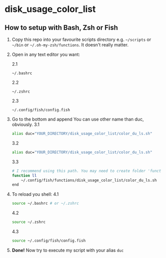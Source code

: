 # disk_usage_color_list

## How to setup with Bash, Zsh or Fish

1. Copy this repo into your favourite scripts directory e.g. ```~/scripts``` or ```~/bin``` or ```~/.oh-my-zsh/functions```. It doesn't really matter.

2. Open in any text editor you want:

    2.1 
    ```
    ~/.bashrc
    ```
    
    2.2 
    ```
    ~/.zshrc
    ```
    
    2.3 
    ```
    ~/.config/fish/config.fish
    ```

3. Go to the bottom and append
    You can use other name than duc, obviously.
    3.1
    ```bash
    alias duc="YOUR_DIRECTORY/disk_usage_color_list/color_du_ls.sh"
    ```

    3.2
    ```bash
    alias duc="YOUR_DIRECTORY/disk_usage_color_list/color_du_ls.sh"
    ```

    3.3
    ```bash
    # I recommend using this path. You may need to create folder 'functions' first.
    function ll
        ~/.config/fish/functions/disk_usage_color_list/color_du_ls.sh
    end
    ```
4. To reload you shell:
    4.1
    ```bash
    source ~/.bashrc # or ~/.zshrc
    ```
    4.2
    ```bash
    source ~/.zshrc
    ```
    4.3
    ```bash
    source ~/.config/fish/config.fish
    ```
5. **Done!** Now try to execute my script with your alias ```duc```

